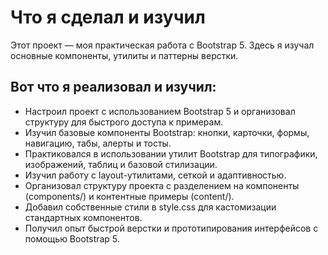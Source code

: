 # Что я сделал и изучил

Этот проект — моя практическая работа с Bootstrap 5. Здесь я изучал основные компоненты, утилиты и паттерны верстки.

## Вот что я реализовал и изучил:

- Настроил проект с использованием Bootstrap 5 и организовал структуру для быстрого доступа к примерам.
- Изучил базовые компоненты Bootstrap: кнопки, карточки, формы, навигацию, табы, алерты и тосты.
- Практиковался в использовании утилит Bootstrap для типографики, изображений, таблиц и базовой стилизации.
- Изучил работу с layout-утилитами, сеткой и адаптивностью.
- Организовал структуру проекта с разделением на компоненты (components/) и контентные примеры (content/).
- Добавил собственные стили в style.css для кастомизации стандартных компонентов.
- Получил опыт быстрой верстки и прототипирования интерфейсов с помощью Bootstrap 5.
